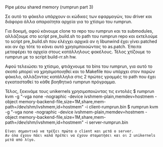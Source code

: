 Pipe μέσω shared memory (rumprun part 3)

Σε αυτό το φάκελο υπάρχουν οι κώδικες των εφαρμογών, του driver και διάφορα άλλα
απαραίτητα αρχεία για το χτίσιμο του rumprun. 

Για δοκιμή, αφού κάνουμε clone το repo του rumprun και τα submodules, αλλάζουμε
στο script pre_build.sh το path του rumprun repo και εκτελούμε
το script pre_build.sh που ελέγχει αρχικά αν η libunwind έχει γίνει patched και
αν όχι τότε το κάνει αυτό χρησιμποιοώντας το as.patch. Έπειτα μεταφέρει τα
αρχεία στους κατάλληλους φακέλους. Τέλος χτίζουμε το rumprun με τo script
build-rr.sh hw. 

Αφού τελειώσει το χτίσιμο, φτιάχνουμε τα bins του rumprun, για αυτό το σκοπό
μπορεί να χρησιμοποιηθεί και το Makefile που υπάρχει στον παρών φάκελο,
αλλάζοντας κατάλληλα στις 2 πρώτες γραμμές το path που έχει εγκατασταθεί το κάθε
βοηθητικό rumprun πρόγραμμα. 

Τέλος, ξεκινάμε τους unikernels χρησιμοποιώντας τις εντολές
$ rumprun kvm -g "-vga none -nographic -device ivshmem-plain,memdev=hostmem -object memory-backend-file,size=1M,share,mem-path=/dev/shm/ivshmem,id=hostmem" -i client-rumprun.bin
$ rumprun kvm -g "-vga none -nographic -device ivshmem-plain,memdev=hostmem -object memory-backend-file,size=1M,share,mem-path=/dev/shm/ivshmem,id=hostmem" -i server-rumprun.bin
```
Είναι σημαντικό να τρέξει πρώτα ο client και μετά ο server.
Αν όλα έχουν πάει καλά πρέπει να έχουν σταματήσει και οι 2 unikernels μετά από λίγο.


